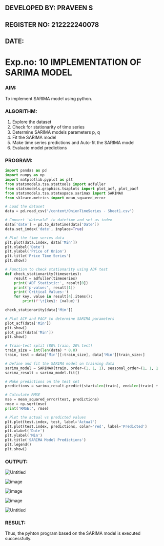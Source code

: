 ## DEVELOPED BY: PRAVEEN S
## REGISTER NO: 212222240078
## DATE:
# Exp.no: 10   IMPLEMENTATION OF SARIMA MODEL

### AIM:
To implement SARIMA model using python.
### ALGORITHM:
1. Explore the dataset
2. Check for stationarity of time series
3. Determine SARIMA models parameters p, q
4. Fit the SARIMA model
5. Make time series predictions and Auto-fit the SARIMA model
6. Evaluate model predictions
### PROGRAM:
```py
import pandas as pd
import numpy as np
import matplotlib.pyplot as plt
from statsmodels.tsa.stattools import adfuller
from statsmodels.graphics.tsaplots import plot_acf, plot_pacf
from statsmodels.tsa.statespace.sarimax import SARIMAX
from sklearn.metrics import mean_squared_error

# Load the dataset
data = pd.read_csv('/content/OnionTimeSeries - Sheet1.csv')

# Convert 'datesold' to datetime and set as index
data['date'] = pd.to_datetime(data['Date'])
data.set_index('date', inplace=True)

# Plot the time series data
plt.plot(data.index, data['Min'])
plt.xlabel('Date')
plt.ylabel('Price of Onion')
plt.title('Price Time Series')
plt.show()

# Function to check stationarity using ADF test
def check_stationarity(timeseries):
    result = adfuller(timeseries)
    print('ADF Statistic:', result[0])
    print('p-value:', result[1])
    print('Critical Values:')
    for key, value in result[4].items():
        print(f'\t{key}: {value}')

check_stationarity(data['Min'])

# Plot ACF and PACF to determine SARIMA parameters
plot_acf(data['Min'])
plt.show()
plot_pacf(data['Min'])
plt.show()

# Train-test split (80% train, 20% test)
train_size = int(len(data) * 0.8)
train, test = data['Min'][:train_size], data['Min'][train_size:]

# Define and fit the SARIMA model on training data
sarima_model = SARIMAX(train, order=(1, 1, 1), seasonal_order=(1, 1, 1, 12))
sarima_result = sarima_model.fit()

# Make predictions on the test set
predictions = sarima_result.predict(start=len(train), end=len(train) + len(test) - 1, dynamic=False)

# Calculate RMSE
mse = mean_squared_error(test, predictions)
rmse = np.sqrt(mse)
print('RMSE:', rmse)

# Plot the actual vs predicted values
plt.plot(test.index, test, label='Actual')
plt.plot(test.index, predictions, color='red', label='Predicted')
plt.xlabel('Date')
plt.ylabel('Min')
plt.title('SARIMA Model Predictions')
plt.legend()
plt.show()


```
### OUTPUT:

![Untitled](https://github.com/user-attachments/assets/076e92f7-777b-4669-8abf-8fc25dcfac7a)

![image](https://github.com/user-attachments/assets/14f60888-1b68-49e4-8a82-8c8d8fa9bb91)

![image](https://github.com/user-attachments/assets/58c1c8ff-12ed-4532-93fc-0db294e5a0f8)

![image](https://github.com/user-attachments/assets/fd79fb3c-7bc3-4bad-a3b8-4ae7cb51321c)

![Untitled](https://github.com/user-attachments/assets/0225a8dc-091d-4cbc-8d6b-a3534487f2cf)


### RESULT:
Thus, the pyhton program based on the SARIMA model is executed successfully.

